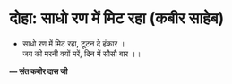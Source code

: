 # दोहा: साधो रण में मिट रहा (कबीर साहेब)

- साधो रण में मिट रहा, टूटन दे हंकार ।\
  जग की मरनी क्यों मरें, दिन में सौसौ बार ।।

**— संत कबीर दास जी**
